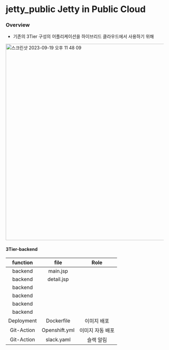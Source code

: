 # jetty_public Jetty in Public Cloud

### Overview
- 기존의 3Tier 구성의 어플리케이션을 하이브리드 클라우드에서 사용하기 위해
<img width="625" alt="스크린샷 2023-09-19 오후 11 48 09" src="https://github.com/Dr-pep4/jetty_public/assets/102319207/9b1ed93f-77db-4d6f-88de-4c2494b00e45">

#### 3Tier-backend
|function|file|Role|
|:-:|:-:|:-:|
|backend|main.jsp||
|backend|detail.jsp||
|backend|||
|backend|||
|backend|||
|backend|||
|Deployment|Dockerfile|이미지 배포|
|Git-Action|Openshift.yml|이미지 자동 배포|
|Git-Action|slack.yaml|슬랙 알림|
